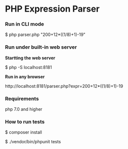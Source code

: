 # PHP Expression Parser

### Run in CLI mode

$ php parser.php "200+12*((1/8)+1)-19"


### Run under built-in web server

**Startting the web server**

$ php -S localhost:8181

**Run in any browser**

http://localhost:8181/parser.php?expr=200+12*((1/8)+1)-19


### Requirements

php 7.0 and higher


### How to run tests

$ composer install

$ ./vendor/bin/phpunit tests

